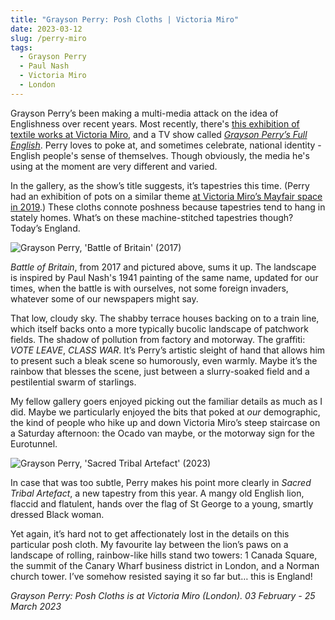 ```yaml
---
title: "Grayson Perry: Posh Cloths | Victoria Miro"
date: 2023-03-12
slug: /perry-miro
tags:
  - Grayson Perry
  - Paul Nash
  - Victoria Miro
  - London
---
```


Grayson Perry’s been making a multi-media attack on the idea of Englishness over recent years. Most recently, there's [this exhibition of textile works at Victoria Miro](https://online.victoria-miro.com/grayson-perry-london-venice-2023/), and a TV show called *[Grayson Perry’s Full English](https://www.theguardian.com/tv-and-radio/2023/jan/26/grayson-perry-full-english-review-comes-dangerously-close-to-tainting-the-artists-brand)*.  Perry loves to poke at, and sometimes celebrate, national identity - English people's sense of themselves. Though obviously, the media he's using at the moment are very different and varied.

In the gallery, as the show’s title suggests, it’s tapestries this time. (Perry had an exhibition of pots on a similar theme [at Victoria Miro’s Mayfair space in 2019](https://www.victoria-miro.com/exhibitions/547/).) These cloths connote poshness because tapestries tend to hang in stately homes. What’s on these machine-stitched tapestries though? Today’s England.

![Grayson Perry, 'Battle of Britain' (2017)](/perry-miro-1.jpeg)

*Battle of Britain*, from 2017 and pictured above, sums it up. The landscape is inspired by Paul Nash's 1941 painting of the same name, updated for our times, when the battle is with ourselves, not some foreign invaders, whatever some of our newspapers might say.

That low, cloudy sky. The shabby terrace houses backing on to a train line, which itself backs onto a more typically bucolic landscape of patchwork fields. The shadow of pollution from factory and motorway. The graffiti: *VOTE LEAVE*, *CLASS WAR*. It’s Perry’s artistic sleight of hand that allows him to present such a bleak scene so humorously, even warmly. Maybe it’s the rainbow that blesses the scene, just between a slurry-soaked field and a pestilential swarm of starlings.

My fellow gallery goers enjoyed picking out the familiar details as much as I did. Maybe we particularly enjoyed the bits that poked at *our* demographic, the kind of people who hike up and down Victoria Miro’s steep staircase on a Saturday afternoon: the Ocado van maybe, or the motorway sign for the Eurotunnel.

![Grayson Perry, 'Sacred Tribal Artefact' (2023)](/perry-miro-2.jpeg)

In case that was too subtle, Perry makes his point more clearly in *Sacred Tribal Artefact*, a new tapestry from this year. A mangy old English lion, flaccid and flatulent, hands over the flag of St George to a young, smartly dressed Black woman. 

Yet again, it’s hard not to get affectionately lost in the details on this particular posh cloth. My favourite lay between the lion’s paws on a landscape of rolling, rainbow-like hills stand two towers: 1 Canada Square, the summit of the Canary Wharf business district in London, and a Norman church tower. I’ve somehow resisted saying it so far but… this is England!

*Grayson Perry: Posh Cloths is at Victoria Miro (London). 03 February - 25 March 2023*
